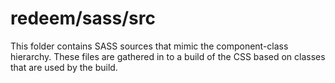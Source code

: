 # redeem/sass/src

This folder contains SASS sources that mimic the component-class hierarchy. These files
are gathered in to a build of the CSS based on classes that are used by the build.
